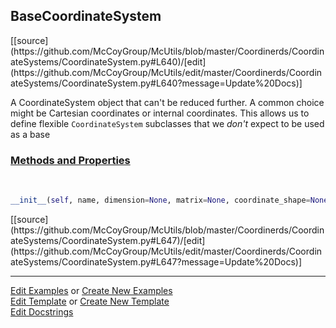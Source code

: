 ## <a id="McUtils.Coordinerds.CoordinateSystems.CoordinateSystem.BaseCoordinateSystem">BaseCoordinateSystem</a> 
<div class="docs-source-link" markdown="1">
[[source](https://github.com/McCoyGroup/McUtils/blob/master/Coordinerds/CoordinateSystems/CoordinateSystem.py#L640)/[edit](https://github.com/McCoyGroup/McUtils/edit/master/Coordinerds/CoordinateSystems/CoordinateSystem.py#L640?message=Update%20Docs)]
</div>

A CoordinateSystem object that can't be reduced further.
A common choice might be Cartesian coordinates or internal coordinates.
This allows us to define flexible `CoordinateSystem` subclasses that we _don't_ expect to be used as a base

<div class="collapsible-section">
 <div class="collapsible-section collapsible-section-header" markdown="1">
 
### <a class="collapse-link" data-toggle="collapse" href="#methods">Methods and Properties</a> <a class="float-right" data-toggle="collapse" href="#methods"><i class="fa fa-chevron-down"></i></a>

 </div>
 <div class="collapsible-section collapsible-section-body collapse" id="methods" markdown="1">

<a id="McUtils.Coordinerds.CoordinateSystems.CoordinateSystem.BaseCoordinateSystem.__init__" class="docs-object-method">&nbsp;</a> 
```python
__init__(self, name, dimension=None, matrix=None, coordinate_shape=None, converter_options=None): 
```
<div class="docs-source-link" markdown="1">
[[source](https://github.com/McCoyGroup/McUtils/blob/master/Coordinerds/CoordinateSystems/CoordinateSystem.py#L647)/[edit](https://github.com/McCoyGroup/McUtils/edit/master/Coordinerds/CoordinateSystems/CoordinateSystem.py#L647?message=Update%20Docs)]
</div>

 </div>
</div>




___

[Edit Examples](https://github.com/McCoyGroup/McUtils/edit/gh-pages/ci/examples/McUtils/Coordinerds/CoordinateSystems/CoordinateSystem/BaseCoordinateSystem.md) or 
[Create New Examples](https://github.com/McCoyGroup/McUtils/new/gh-pages/?filename=ci/examples/McUtils/Coordinerds/CoordinateSystems/CoordinateSystem/BaseCoordinateSystem.md) <br/>
[Edit Template](https://github.com/McCoyGroup/McUtils/edit/gh-pages/ci/docs/McUtils/Coordinerds/CoordinateSystems/CoordinateSystem/BaseCoordinateSystem.md) or 
[Create New Template](https://github.com/McCoyGroup/McUtils/new/gh-pages/?filename=ci/docs/templates/McUtils/Coordinerds/CoordinateSystems/CoordinateSystem/BaseCoordinateSystem.md) <br/>
[Edit Docstrings](https://github.com/McCoyGroup/McUtils/edit/master/Coordinerds/CoordinateSystems/CoordinateSystem.py#L640?message=Update%20Docs)